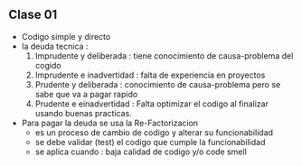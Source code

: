 ## Clase 01

- Codigo simple y directo
- la deuda tecnica :
  1. Imprudente y deliberada : tiene conocimiento de causa-problema del cogido
  2. Imprudente e inadvertidad : falta de experiencia en proyectos
  3. Prudente y deliberada : conocimiento de causa-problema pero se sabe que va a pagar rapido
  4. Prudente e einadvertidad : Falta optimizar el codigo al finalizar usando buenas practicas.
- Para pagar la deuda se usa la Re-Factorizacion
  - es un proceso de cambio de codigo y alterar su funcionabilidad
  - se debe validar (test) el codigo que cumple la funcionabilidad
  - se aplica cuando : baja calidad de codigo y/o code smell
